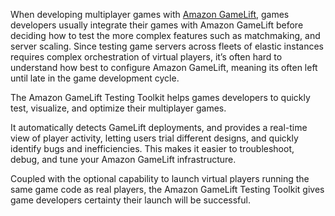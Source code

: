 When developing multiplayer games with [Amazon GameLift](https://aws.amazon.com/gamelift/), games developers usually integrate their games with Amazon GameLift before deciding how to test the more complex features such as matchmaking, and server scaling. Since testing game servers across fleets of elastic instances requires complex orchestration of virtual players, it’s often hard to understand how best to configure Amazon GameLift, meaning its often left until late in the game development cycle.

The Amazon GameLift Testing Toolkit helps games developers to quickly test, visualize, and optimize their multiplayer games. 

It automatically detects GameLift deployments, and provides a real-time view of player activity, letting users trial different designs, and quickly identify bugs and inefficiencies. This makes it easier to troubleshoot, debug, and tune your Amazon GameLift infrastructure.

Coupled with the optional capability to launch virtual players running the same game code as real players, the Amazon GameLift Testing Toolkit gives game developers certainty their launch will be successful.